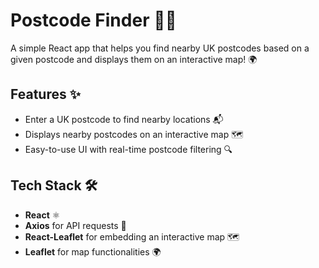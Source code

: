 # Postcode Finder 🚗📍

A simple React app that helps you find nearby UK postcodes based on a given postcode and displays them on an interactive map! 🌍

## Features ✨

- Enter a UK postcode to find nearby locations 📬
- Displays nearby postcodes on an interactive map 🗺️
- Easy-to-use UI with real-time postcode filtering 🔍

## Tech Stack 🛠️

- **React** ⚛️
- **Axios** for API requests 📡
- **React-Leaflet** for embedding an interactive map 🗺️
- **Leaflet** for map functionalities 🌍

